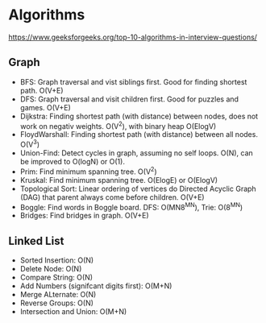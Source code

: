 # Algorithms
https://www.geeksforgeeks.org/top-10-algorithms-in-interview-questions/

## Graph
- BFS: Graph traversal and vist siblings first. Good for finding shortest path. O(V+E)
- DFS: Graph traversal and visit children first. Good for puzzles and games. O(V+E)
- Dijkstra: Finding shortest path (with distance) between nodes, does not work on negativ weights. O(V<sup>2</sup>), with binary heap O(ElogV)
- FloydWarshall: Finding shortest path (with distance) between all nodes. O(V<sup>3</sup>)
- Union-Find: Detect cycles in graph, assuming no self loops. O(N), can be improved to O(logN) or O(1).
- Prim: Find minimum spanning tree. O(V<sup>2</sup>)
- Kruskal: Find minimum spanning tree. O(ElogE) or O(ElogV)
- Topological Sort: Linear ordering of vertices do Directed Acyclic Graph (DAG) that parent always come before children. O(V+E)
- Boggle: Find words in Boggle board. DFS: O(MN8<sup>MN</sup>), Trie: O(8<sup>MN</sup>)
- Bridges: Find bridges in graph. O(V+E)

## Linked List
- Sorted Insertion: O(N)
- Delete Node: O(N)
- Compare String: O(N)
- Add Numbers (signifcant digits first): O(M+N)
- Merge ALternate: O(N)
- Reverse Groups: O(N)
- Intersection and Union: O(M+N)
